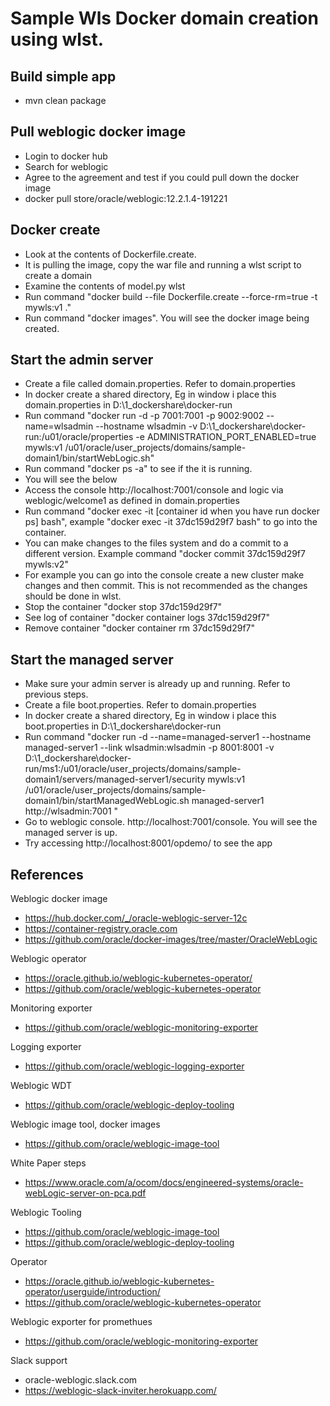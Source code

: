 # Sample Wls Docker domain creation using wlst.

## Build simple app
- mvn clean package

## Pull weblogic docker image
- Login to docker hub
- Search for weblogic
- Agree to the agreement and test if you could pull down the docker image
- docker pull store/oracle/weblogic:12.2.1.4-191221

## Docker create
- Look at the contents of Dockerfile.create.
- It is pulling the image, copy the war file and running a wlst script to create a domain
- Examine the contents of model.py wlst
- Run command "docker build --file Dockerfile.create --force-rm=true -t mywls:v1 ."
- Run command "docker images". You will see the docker image being created.

## Start the admin server

- Create a file called domain.properties. Refer to domain.properties
- In docker create a shared directory, Eg in window i place this domain.properties in D:\\1_dockershare\\docker-run
- Run command 
    "docker run -d -p 7001:7001 -p 9002:9002 --name=wlsadmin --hostname wlsadmin -v D:\\1_dockershare\\docker-run:/u01/oracle/properties -e ADMINISTRATION_PORT_ENABLED=true mywls:v1 /u01/oracle/user_projects/domains/sample-domain1/bin/startWebLogic.sh"
- Run command "docker ps -a" to see if the it is running.
- You will see the below
- Access the console http://localhost:7001/console and logic via weblogic/welcome1 as defined in domain.properties
- Run command "docker exec -it [container id when you have run docker ps] bash", example "docker exec -it 37dc159d29f7 bash" to go into the container.
- You can make changes to the files system and do a commit to a different version. Example command "docker commit 37dc159d29f7 mywls:v2"
- For example you can go into the console create a new cluster make changes and then commit. This is not recommended as the changes should be done in wlst.
- Stop the container "docker stop 37dc159d29f7"
- See log of container "docker container logs 37dc159d29f7"
- Remove container "docker container rm  37dc159d29f7"


## Start the managed server
- Make sure your admin server is already up and running. Refer to previous steps.
- Create a file boot.properties. Refer to domain.properties
- In docker create a shared directory, Eg in window i place this boot.properties in D:\\1_dockershare\\docker-run
- Run command "docker run -d --name=managed-server1 --hostname managed-server1 --link wlsadmin:wlsadmin -p 8001:8001 -v D:\\1_dockershare\\docker-run/ms1:/u01/oracle/user_projects/domains/sample-domain1/servers/managed-server1/security  mywls:v1 /u01/oracle/user_projects/domains/sample-domain1/bin/startManagedWebLogic.sh managed-server1 http://wlsadmin:7001 "
- Go to weblogic console. http://localhost:7001/console. You will see the managed server is up.
- Try accessing http://localhost:8001/opdemo/ to see the app

## References

Weblogic docker image
- https://hub.docker.com/_/oracle-weblogic-server-12c
- https://container-registry.oracle.com
- https://github.com/oracle/docker-images/tree/master/OracleWebLogic

Weblogic operator
- https://oracle.github.io/weblogic-kubernetes-operator/
- https://github.com/oracle/weblogic-kubernetes-operator

Monitoring exporter
- https://github.com/oracle/weblogic-monitoring-exporter

Logging exporter
- https://github.com/oracle/weblogic-logging-exporter

Weblogic WDT
- https://github.com/oracle/weblogic-deploy-tooling

Weblogic image tool, docker images
- https://github.com/oracle/weblogic-image-tool

White Paper steps
- https://www.oracle.com/a/ocom/docs/engineered-systems/oracle-webLogic-server-on-pca.pdf

Weblogic Tooling
- https://github.com/oracle/weblogic-image-tool
- https://github.com/oracle/weblogic-deploy-tooling

Operator
- https://oracle.github.io/weblogic-kubernetes-operator/userguide/introduction/
- https://github.com/oracle/weblogic-kubernetes-operator

Weblogic exporter for promethues
- https://github.com/oracle/weblogic-monitoring-exporter

Slack support
- oracle-weblogic.slack.com
- https://weblogic-slack-inviter.herokuapp.com/



